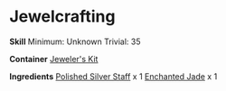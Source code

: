 <!-- TITLE: Jeweled Silver Staff -->
<!-- SUBTITLE:  -->
# Jewelcrafting
**Skill**
Minimum: Unknown
Trivial: 35

**Container**
[Jeweler's Kit](jewelers-kit)

**Ingredients**
[Polished Silver Staff](polished-silver-staff) x 1
[Enchanted Jade](enchanted-jade) x 1